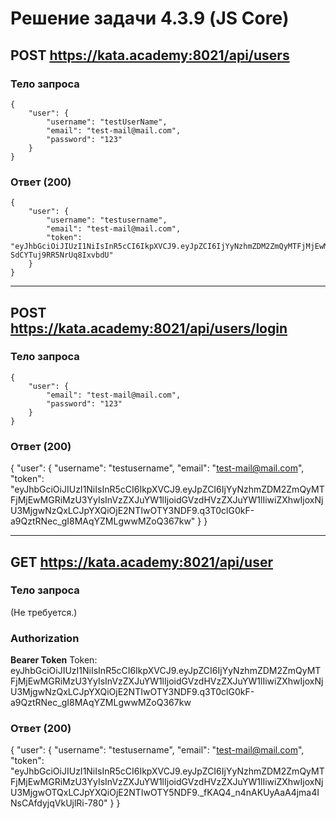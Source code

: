# Решение задачи 4.3.9 (JS Core)
## POST https://kata.academy:8021/api/users
### Тело запроса
    {
        "user": {
            "username": "testUserName",
            "email": "test-mail@mail.com",
            "password": "123"
        }
    }

### Ответ (200)
    {
        "user": {
            "username": "testusername",
            "email": "test-mail@mail.com",
            "token": "eyJhbGciOiJIUzI1NiIsInR5cCI6IkpXVCJ9.eyJpZCI6IjYyNzhmZDM2ZmQyMTFjMjEwMGRiMzU3YyIsInVzZXJuYW1lIjoidGVzdHVzZXJuYW1lIiwiZXhwIjoxNjU3MjgwMzEwLCJpYXQiOjE2NTIwOTYzMTB9.seaF3FDdG5I0srR4Mpgb-SdCYTuj9RR5NrUq8IxvbdU"
        }
    }

---

## POST https://kata.academy:8021/api/users/login
### Тело запроса
    {
        "user": {
            "email": "test-mail@mail.com",
            "password": "123"
        }
    }

### Ответ (200)
{
    "user": {
        "username": "testusername",
        "email": "test-mail@mail.com",
        "token": "eyJhbGciOiJIUzI1NiIsInR5cCI6IkpXVCJ9.eyJpZCI6IjYyNzhmZDM2ZmQyMTFjMjEwMGRiMzU3YyIsInVzZXJuYW1lIjoidGVzdHVzZXJuYW1lIiwiZXhwIjoxNjU3MjgwNzQxLCJpYXQiOjE2NTIwOTY3NDF9.q3T0clG0kF-a9QztRNec_gI8MAqYZMLgwwMZoQ367kw"
    }
}

---

## GET https://kata.academy:8021/api/user
### Тело запроса
(Не требуется.)

### Authorization
**Bearer Token**
Token:
    eyJhbGciOiJIUzI1NiIsInR5cCI6IkpXVCJ9.eyJpZCI6IjYyNzhmZDM2ZmQyMTFjMjEwMGRiMzU3YyIsInVzZXJuYW1lIjoidGVzdHVzZXJuYW1lIiwiZXhwIjoxNjU3MjgwNzQxLCJpYXQiOjE2NTIwOTY3NDF9.q3T0clG0kF-a9QztRNec_gI8MAqYZMLgwwMZoQ367kw

### Ответ (200)
{
    "user": {
        "username": "testusername",
        "email": "test-mail@mail.com",
        "token": "eyJhbGciOiJIUzI1NiIsInR5cCI6IkpXVCJ9.eyJpZCI6IjYyNzhmZDM2ZmQyMTFjMjEwMGRiMzU3YyIsInVzZXJuYW1lIjoidGVzdHVzZXJuYW1lIiwiZXhwIjoxNjU3MjgwOTQxLCJpYXQiOjE2NTIwOTY5NDF9._fKAQ4_n4nAKUyAaA4jma4INsCAfdyjqVkUjlRi-780"
    }
}

